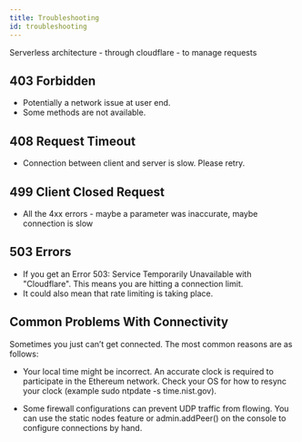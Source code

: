 ```yaml
---
title: Troubleshooting
id: troubleshooting
---
```


Serverless architecture - through cloudflare - to manage requests

## 403 Forbidden
- Potentially a network issue at user end.
- Some methods are not available.

## 408 Request Timeout
- Connection between client and server is slow. Please retry.

## 499 Client Closed Request 
- All the 4xx errors - maybe a parameter was inaccurate, maybe connection is slow

## 503 Errors
- If you get an Error 503: Service Temporarily Unavailable with "Cloudflare". This means you are hitting a connection limit.
- It could also mean that rate limiting is taking place. 

## Common Problems With Connectivity
Sometimes you just can’t get connected. The most common reasons are as follows:

* Your local time might be incorrect. An accurate clock is required to participate in the Ethereum network. Check your OS for how to resync your clock (example sudo ntpdate -s time.nist.gov).

* Some firewall configurations can prevent UDP traffic from flowing. You can use the static nodes feature or admin.addPeer() on the console to configure connections by hand.

